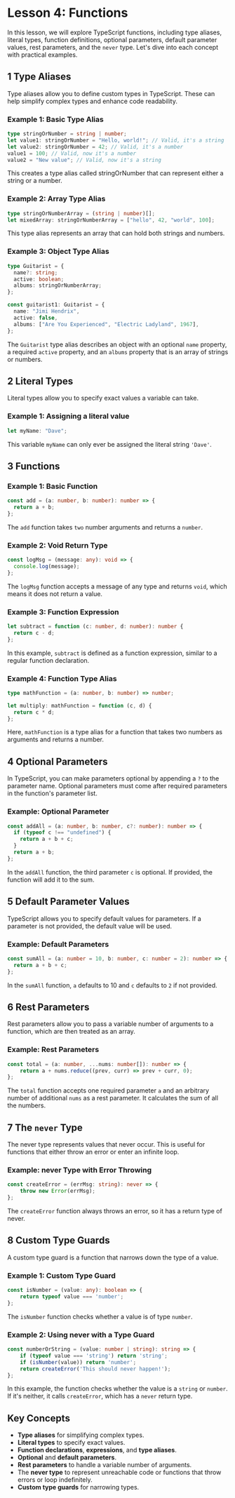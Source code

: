 # Lesson 4: Functions

In this lesson, we will explore TypeScript functions, including type aliases, literal types, function definitions, optional parameters, default parameter values, rest parameters, and the `never` type. Let's dive into each concept with practical examples.

## 1 **Type Aliases**

Type aliases allow you to define custom types in TypeScript. These can help simplify complex types and enhance code readability.

### Example 1: Basic Type Alias

```typescript
type stringOrNumber = string | number;
let value1: stringOrNumber = "Hello, world!"; // Valid, it's a string
let value2: stringOrNumber = 42; // Valid, it's a number
value1 = 100; // Valid, now it's a number
value2 = "New value"; // Valid, now it's a string
```

This creates a type alias called stringOrNumber that can represent either a string or a number.

### Example 2: Array Type Alias

```typescript
type stringOrNumberArray = (string | number)[];
let mixedArray: stringOrNumberArray = ["hello", 42, "world", 100];
```

This type alias represents an array that can hold both strings and numbers.

### Example 3: Object Type Alias

```typescript
type Guitarist = {
  name?: string;
  active: boolean;
  albums: stringOrNumberArray;
};

const guitarist1: Guitarist = {
  name: "Jimi Hendrix",
  active: false,
  albums: ["Are You Experienced", "Electric Ladyland", 1967],
};
```

The `Guitarist` type alias describes an object with an optional `name` property, a required `active` property, and an `albums` property that is an array of strings or numbers.

## 2 **Literal Types**

Literal types allow you to specify exact values a variable can take.

### Example 1: Assigning a literal value

```typescript
let myName: "Dave";
```

This variable `myName` can only ever be assigned the literal string `'Dave'`.

## 3 **Functions**

### Example 1: Basic Function

```typescript
const add = (a: number, b: number): number => {
  return a + b;
};
```

The `add` function takes `two` number arguments and returns a `number`.

### Example 2: Void Return Type

```typescript
const logMsg = (message: any): void => {
  console.log(message);
};
```

The `logMsg` function accepts a message of any type and returns `void`, which means it does not return a value.

### Example 3: Function Expression

```typescript
let subtract = function (c: number, d: number): number {
  return c - d;
};
```

In this example, `subtract` is defined as a function expression, similar to a regular function declaration.

### Example 4: Function Type Alias

```typescript
type mathFunction = (a: number, b: number) => number;

let multiply: mathFunction = function (c, d) {
  return c * d;
};
```

Here, `mathFunction` is a type alias for a function that takes two numbers as arguments and returns a number.

## 4 **Optional Parameters**
In TypeScript, you can make parameters optional by appending a `?` to the parameter name. Optional parameters must come after required parameters in the function's parameter list.

### Example: Optional Parameter

```typescript
const addAll = (a: number, b: number, c?: number): number => {
  if (typeof c !== "undefined") {
    return a + b + c;
  }
  return a + b;
};
```

In the `addAll` function, the third parameter `c` is optional. If provided, the function will add it to the sum.

## 5 **Default Parameter Values**
TypeScript allows you to specify default values for parameters. If a parameter is not provided, the default value will be used.

### Example: Default Parameters

```typescript
const sumAll = (a: number = 10, b: number, c: number = 2): number => {
  return a + b + c;
};
```

In the `sumAll` function, `a` defaults to 10 and `c` defaults to `2` if not provided.

## 6 **Rest Parameters**
Rest parameters allow you to pass a variable number of arguments to a function, which are then treated as an array.

### Example: Rest Parameters

```typescript
const total = (a: number, ...nums: number[]): number => {
    return a + nums.reduce((prev, curr) => prev + curr, 0);
};
```

The `total` function accepts one required parameter `a` and an arbitrary number of additional `nums` as a rest parameter. It calculates the sum of all the numbers.

## 7 **The `never` Type**
The never type represents values that never occur. This is useful for functions that either throw an error or enter an infinite loop.

### Example: never Type with Error Throwing

```typescript
const createError = (errMsg: string): never => {
    throw new Error(errMsg);
};
```

The `createError` function always throws an error, so it has a return type of never.

## 8 **Custom Type Guards**
A custom type guard is a function that narrows down the type of a value.

### Example 1: Custom Type Guard

```typescript
const isNumber = (value: any): boolean => {
    return typeof value === 'number';
};
```

The `isNumber` function checks whether a value is of type `number`.

### Example 2: Using never with a Type Guard

```typescript
const numberOrString = (value: number | string): string => {
    if (typeof value === 'string') return 'string';
    if (isNumber(value)) return 'number';
    return createError('This should never happen!');
};
```

In this example, the function checks whether the value is a `string` or `number`. If it's neither, it calls `createError`, which has a `never` return type.

## Key Concepts

- **Type aliases** for simplifying complex types.
- **Literal types** to specify exact values.
- **Function declarations**, **expressions**, and **type aliases**.
- **Optional** and **default parameters**.
- **Rest parameters** to handle a variable number of arguments.
- The **never type** to represent unreachable code or functions that throw errors or loop indefinitely.
- **Custom type guards** for narrowing types.